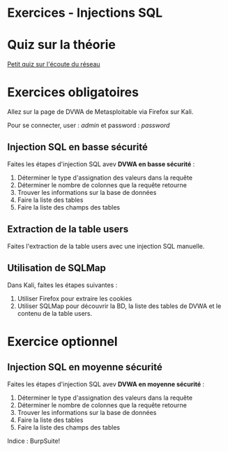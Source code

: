 # Exercices - Injections SQL 

# Quiz sur la théorie   

[Petit quiz sur l'écoute du réseau](https://forms.office.com/r/21wbTS7464)  


# Exercices obligatoires  

Allez sur la page de DVWA de Metasploitable via Firefox sur Kali.  

Pour se connecter, user : _admin_ et password : _password_  

## Injection SQL en basse sécurité 

Faites les étapes d'injection SQL avev **DVWA en basse sécurité** :   

1. Déterminer le type d'assignation des valeurs dans la requête  
2. Déterminer le nombre de colonnes que la requête retourne  
3. Trouver les informations sur la base de données
4. Faire la liste des tables
5. Faire la liste des champs des tables

## Extraction de la table users

Faites l'extraction de la table users avec une injection SQL manuelle.

## Utilisation de SQLMap

Dans Kali, faites les étapes suivantes  :

1. Utiliser Firefox pour extraire les cookies
2. Utiliser SQLMap pour découvrir la BD, la liste des tables de DVWA et le contenu de la table users.

# Exercice optionnel

## Injection SQL en moyenne sécurité 

Faites les étapes d'injection SQL avev **DVWA en moyenne sécurité** :   

1. Déterminer le type d'assignation des valeurs dans la requête  
2. Déterminer le nombre de colonnes que la requête retourne  
3. Trouver les informations sur la base de données
4. Faire la liste des tables
5. Faire la liste des champs des tables

Indice : BurpSuite!  
